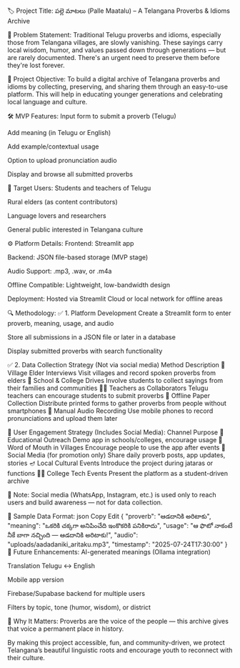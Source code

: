 🏷️ Project Title:
పల్లె మాటలు (Palle Maatalu) – A Telangana Proverbs & Idioms Archive

📌 Problem Statement:
Traditional Telugu proverbs and idioms, especially those from Telangana villages, are slowly vanishing. These sayings carry local wisdom, humor, and values passed down through generations — but are rarely documented. There's an urgent need to preserve them before they're lost forever.

🎯 Project Objective:
To build a digital archive of Telangana proverbs and idioms by collecting, preserving, and sharing them through an easy-to-use platform. This will help in educating younger generations and celebrating local language and culture.

🛠️ MVP Features:
Input form to submit a proverb (Telugu)

Add meaning (in Telugu or English)

Add example/contextual usage

Option to upload pronunciation audio

Display and browse all submitted proverbs

👥 Target Users:
Students and teachers of Telugu

Rural elders (as content contributors)

Language lovers and researchers

General public interested in Telangana culture

⚙️ Platform Details:
Frontend: Streamlit app

Backend: JSON file-based storage (MVP stage)

Audio Support: .mp3, .wav, or .m4a

Offline Compatible: Lightweight, low-bandwidth design

Deployment: Hosted via Streamlit Cloud or local network for offline areas

🔍 Methodology:
✅ 1. Platform Development
Create a Streamlit form to enter proverb, meaning, usage, and audio

Store all submissions in a JSON file or later in a database

Display submitted proverbs with search functionality

✅ 2. Data Collection Strategy (Not via social media)
Method	Description
🧓 Village Elder Interviews	Visit villages and record spoken proverbs from elders
🏫 School & College Drives	Involve students to collect sayings from their families and communities
🧑‍🏫 Teachers as Collaborators	Telugu teachers can encourage students to submit proverbs
📝 Offline Paper Collection	Distribute printed forms to gather proverbs from people without smartphones
📱 Manual Audio Recording	Use mobile phones to record pronunciations and upload them later

📢 User Engagement Strategy (Includes Social Media):
Channel	Purpose
🏫 Educational Outreach	Demo app in schools/colleges, encourage usage
📢 Word of Mouth in Villages	Encourage people to use the app after events
📸 Social Media (for promotion only)	Share daily proverb posts, app updates, stories
🪔 Local Cultural Events	Introduce the project during jataras or functions
🧑‍💻 College Tech Events	Present the platform as a student-driven archive

🔸 Note: Social media (WhatsApp, Instagram, etc.) is used only to reach users and build awareness — not for data collection.

📂 Sample Data Format:
json
Copy
Edit
{
  "proverb": "ఆడదానికి అరిటాకు",
  "meaning": "ఒకరికి చక్కగా అనిపించేది ఇంకొకరికి పనికిరాదు",
  "usage": "ఆ ఫొటో నాకంటే నీకే బాగా నచ్చింది — ఆడదానికి అరిటాకు!",
  "audio": "uploads/aadadaniki_aritaku.mp3",
  "timestamp": "2025-07-24T17:30:00"
}
🚀 Future Enhancements:
AI-generated meanings (Ollama integration)

Translation Telugu ↔ English

Mobile app version

Firebase/Supabase backend for multiple users

Filters by topic, tone (humor, wisdom), or district

🧠 Why It Matters:
Proverbs are the voice of the people — this archive gives that voice a permanent place in history.

By making this project accessible, fun, and community-driven, we protect Telangana’s beautiful linguistic roots and encourage youth to reconnect with their culture.